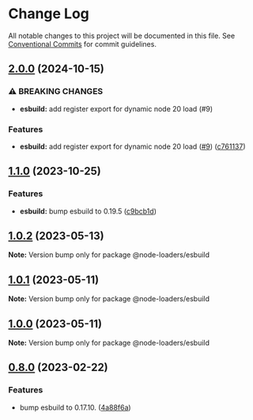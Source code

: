 # Change Log

All notable changes to this project will be documented in this file.
See [Conventional Commits](https://conventionalcommits.org) for commit guidelines.

## [2.0.0](https://github.com/node-loaders/loaders/compare/@node-loaders/esbuild@1.1.0...@node-loaders/esbuild@2.0.0) (2024-10-15)


### ⚠ BREAKING CHANGES

* **esbuild:** add register export for dynamic node 20 load (#9)

### Features

* **esbuild:** add register export for dynamic node 20 load ([#9](https://github.com/node-loaders/loaders/issues/9)) ([c761137](https://github.com/node-loaders/loaders/commit/c7611370c1d5b00023ce885904116f4fc451e772))



## [1.1.0](https://github.com/node-loaders/loaders/compare/@node-loaders/esbuild@1.0.2...@node-loaders/esbuild@1.1.0) (2023-10-25)


### Features

* **esbuild:** bump esbuild to 0.19.5 ([c9bcb1d](https://github.com/node-loaders/loaders/commit/c9bcb1dc7b7ae83d62c3b2e98f221e1685536240))



## [1.0.2](https://github.com/node-loaders/loaders/compare/@node-loaders/esbuild@1.0.1...@node-loaders/esbuild@1.0.2) (2023-05-13)

**Note:** Version bump only for package @node-loaders/esbuild





## [1.0.1](https://github.com/node-loaders/loaders/compare/@node-loaders/esbuild@1.0.0...@node-loaders/esbuild@1.0.1) (2023-05-11)

**Note:** Version bump only for package @node-loaders/esbuild





## [1.0.0](https://github.com/node-loaders/loaders/compare/@node-loaders/esbuild@0.8.0...@node-loaders/esbuild@1.0.0) (2023-05-11)

**Note:** Version bump only for package @node-loaders/esbuild





## [0.8.0](https://github.com/node-loaders/loaders/compare/@node-loaders/esbuild@0.7.1...@node-loaders/esbuild@0.8.0) (2023-02-22)


### Features

* bump esbuild to 0.17.10. ([4a88f6a](https://github.com/node-loaders/loaders/commit/4a88f6a41c4e9f7756101e06079c732e80135cda))
